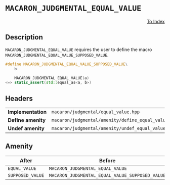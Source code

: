 # `MACARON_JUDGMENTAL_EQUAL_VALUE`

<p style='text-align: right;'><a href="../../index.md#judgmental-equal-value">To Index</a></p>

## Description

`MACARON_JUDGMENTAL_EQUAL_VALUE` requires the user to define the macro `MACARON_JUDGMENTAL_EQUAL_VALUE_SUPPOSED_VALUE`.

```C++
#define MACARON_JUDGMENTAL_EQUAL_VALUE_SUPPOSED_VALUE\
    b

    MACARON_JUDGMENTAL_EQUAL_VALUE(a)
<=> static_assert(std::equal_as<a, b>)
```

## Headers

<table>
  <tbody>
    <tr>
      <td><b>Implementation</b></td>
      <td><code>macaron/judgmental/equal_value.hpp</code></td>
    </tr>
    <tr>
      <td><b>Define amenity</b></td>
      <td><code>macaron/judgmental/amenity/define_equal_value.hpp</code></td>
    </tr>
    <tr>
      <td><b>Undef amenity</b></td>
      <td><code>macaron/judgmental/amenity/undef_equal_value.hpp</code></td>
    </tr>
  </tbody>
</table>

## Amenity

<table>
  <thead>
    <tr>
      <th>After</th>
      <th>Before</th>
    </tr>
  </thead>
  <tbody>
    <tr>
      <td><code>EQUAL_VALUE</code></td>
      <td><code>MACARON_JUDGMENTAL_EQUAL_VALUE</code></td>
    </tr>
    <tr>
      <td><code>SUPPOSED_VALUE</code></td>
      <td><code>MACARON_JUDGMENTAL_EQUAL_VALUE_SUPPOSED_VALUE</code></td>
    </tr>
  </tbody>
</table>
